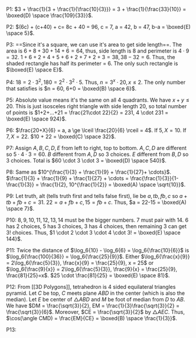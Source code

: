 
P1: $3 + \frac{1}{3 + \frac{1}{\frac{10}{3}}} = 3 + \frac{1}{\frac{33}{10}} = \boxed{D) \space \frac{109}{33}}$.

P2: $(6c) + (c+40) + c= 8c + 40 = 96, c = 7, a = 42, b = 47, b-a = \boxed{E) \space 5}$.

P3: ==Since it's a square, we can use it's area to get side length==. The area is $6 + 8 + 30 + 14 + 6 = 64$, thus, side length is $8$ and perimeter is $4 \cdot 9 = 32$. $1+6+2+4+5+6+2+7+2+3=38, 38-32 = 6$. Thus, the shaded rectangle has half its perimeter = 6. The only such rectangle is $\boxed{E) \space E}$.

P4: $18 = 2 \cdot 3^2, 180 = 2^2 \cdot 3^2 \cdot 5$. Thus, $n = 3^x \cdot 20, x \le 2$. The only number that satisfies is $n = 60, 6+0 = \boxed{B) \space 6}$.

P5: Absolute value means it's the same on all 4 quadrants. We have $x+y \le 20$. This is just isosceles right triangle with side length $20$, so total number of points is $1+2+...+21 = \frac{21\cdot 22}{2} = 231, 4 \cdot 231 = \boxed{E) \space 924}$.

P6: $\frac{20+X}{6} = a, a \ge \lceil \frac{20}{6} \rceil = 4$. If $5, X=10$. If $7, X= 22$. $10 + 22 = \boxed{C) \space 32}$.

P7: Assign $A,B,C,D,E$ from left to right, top to bottom. $A,C,D$ are different so $5 \cdot 4 \cdot 3 = 60$. $B$ different from $A,D$ so 3 choices. $E$ different from $B,D$ so 3 choices. Total is $60 \cdot 3 \cdot 3 = \boxed{D) \space 540}$.

P8: Same as $10^{\frac{1}{3} + \frac{1}{9} + \frac{1}{27}+ \cdots}$. $\frac{1}{3} + \frac{1}{9} + \frac{1}{27} + \cdots = \frac{\frac{1}{3}}{1- \frac{1}{3}} = \frac{1}{2}, 10^{\frac{1}{2}} = \boxed{A) \space \sqrt{10}}$.

P9: Let truth, alt (tells truth first and tells false first), lie be $a,tb,fb,c$ so $a+tb+fb+c = 31$. $22 = a+fb + c, 15 = fb+c$. Thus, $a = 22-15 = \boxed{A) \space 7}$.

P10: $8,9,10,11,12,13,14$ must be the bigger numbers. $7$ must pair with $14$. $6$ has 2 choices, $5$ has 3 choices, $3$ has 4 choices, then remaining 3 can get $3!$ choices. Thus, $1 \cdot 2 \cdot 3 \cdot 4 \cdot 3! = \boxed{E) \space 144}$.

P11: Twice the distance of $\log_6{10} - \log_6{6} = \log_6{\frac{10}{6}}$ is $\log_6{\frac{100}{36}} = \log_6{\frac{25}{9}}$. Either $\log_6{\frac{x}{9}} = 2\log_6{\frac{5}{3}}, \frac{x}{9} = \frac{25}{9}, x = 25$ or  $\log_6{\frac{9}{x}} = 2\log_6{\frac{5}{3}}, \frac{9}{x} = \frac{25}{9}, \frac{81}{25}=x$. $25 \cdot \frac{81}{25} = \boxed{E) \space 81}$.

P12: From [[3D Polygons]], tetrahedron is 4 sided equilateral triangles pyramid. Let $C$ be top, $C$ meets plane $ABD$ in the center (which is also the median). Let $E$ be center of $\triangle ABD$ and $M$ be foot of median from $D$ to $AB$. We have $DM = \frac{\sqrt{3}}{2}, EM = \frac{1}{3}\frac{\sqrt{3}}{2} = \frac{\sqrt{3}}{6}$. Moreover, $CE = \frac{\sqrt{3}}{2}$ by $\triangle AEC$. Thus, $\cos(\angle CMD) = \frac{EM}{CE} = \boxed{B) \space \frac{1}{3}}$.

P13: 